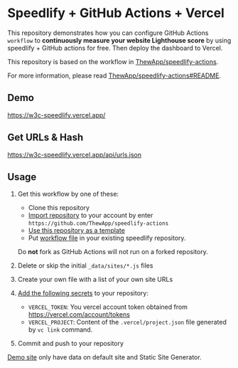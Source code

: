 # Speedlify + GitHub Actions + Vercel

This repository demonstrates how you can configure GitHub Actions `workflow` to **continuously measure your website Lighthouse score** by using speedlify + GitHub actions for free. Then deploy the dashboard to Vercel.

This repository is based on the workflow in [ThewApp/speedlify-actions](https://github.com/ThewApp/speedlify-actions).

For more information, please read [ThewApp/speedlify-actions#README](https://github.com/ThewApp/speedlify-actions#readme).

## Demo
https://w3c-speedlify.vercel.app/

## Get URLs & Hash
https://w3c-speedlify.vercel.app/api/urls.json

## Usage

1. Get this workflow by one of these:
   * Clone this repository
   * [Import repository](https://github.com/new/import) to your account by enter `https://github.com/ThewApp/speedlify-actions`
   * [Use this repository as a template](https://github.com/ThewApp/speedlify-actions-vercel/generate)
   * Put [workflow file](.github/workflows/test-pages.yml) in your existing speedlify repository.

   Do **not** fork as GitHub Actions will not run on a forked repository.
1. Delete or skip the initial `_data/sites/*.js` files
1. Create your own file with a list of your own site URLs
1. [Add the following secrets](https://docs.github.com/en/actions/configuring-and-managing-workflows/creating-and-storing-encrypted-secrets#creating-encrypted-secrets-for-a-repository) to your repository:
    * `VERCEL_TOKEN`: You vercel account token obtained from https://vercel.com/account/tokens
    * `VERCEL_PROJECT`: Content of the `.vercel/project.json` file generated by `vc link` command.
1. Commit and push to your repository

[Demo site](https://speedlify-actions-vercel.vercel.app/) only have data on default site and Static Site Generator.
